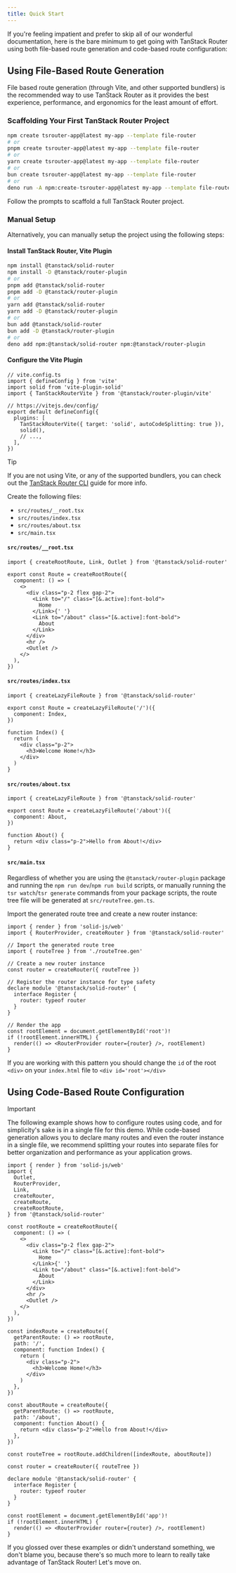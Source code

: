 ```yaml
---
title: Quick Start
---
```


If you're feeling impatient and prefer to skip all of our wonderful documentation, here is the bare minimum to get going with TanStack Router using both file-based route generation and code-based route configuration:

## Using File-Based Route Generation

File based route generation (through Vite, and other supported bundlers) is the recommended way to use TanStack Router as it provides the best experience, performance, and ergonomics for the least amount of effort.

### Scaffolding Your First TanStack Router Project

```sh
npm create tsrouter-app@latest my-app --template file-router
# or
pnpm create tsrouter-app@latest my-app --template file-router
# or
yarn create tsrouter-app@latest my-app --template file-router
# or
bun create tsrouter-app@latest my-app --template file-router
# or
deno run -A npm:create-tsrouter-app@latest my-app --template file-router
```

Follow the prompts to scaffold a full TanStack Router project.

### Manual Setup

Alternatively, you can manually setup the project using the following steps:

#### Install TanStack Router, Vite Plugin

```sh
npm install @tanstack/solid-router
npm install -D @tanstack/router-plugin
# or
pnpm add @tanstack/solid-router
pnpm add -D @tanstack/router-plugin
# or
yarn add @tanstack/solid-router
yarn add -D @tanstack/router-plugin
# or
bun add @tanstack/solid-router
bun add -D @tanstack/router-plugin
# or
deno add npm:@tanstack/solid-router npm:@tanstack/router-plugin
```

#### Configure the Vite Plugin

```tsx
// vite.config.ts
import { defineConfig } from 'vite'
import solid from 'vite-plugin-solid'
import { TanStackRouterVite } from '@tanstack/router-plugin/vite'

// https://vitejs.dev/config/
export default defineConfig({
  plugins: [
    TanStackRouterVite({ target: 'solid', autoCodeSplitting: true }),
    solid(),
    // ...,
  ],
})
```

> [!TIP]
> If you are not using Vite, or any of the supported bundlers, you can check out the [TanStack Router CLI](./routing/installation-with-router-cli.md) guide for more info.

Create the following files:

- `src/routes/__root.tsx`
- `src/routes/index.tsx`
- `src/routes/about.tsx`
- `src/main.tsx`

#### `src/routes/__root.tsx`

```tsx
import { createRootRoute, Link, Outlet } from '@tanstack/solid-router'

export const Route = createRootRoute({
  component: () => (
    <>
      <div class="p-2 flex gap-2">
        <Link to="/" class="[&.active]:font-bold">
          Home
        </Link>{' '}
        <Link to="/about" class="[&.active]:font-bold">
          About
        </Link>
      </div>
      <hr />
      <Outlet />
    </>
  ),
})
```

#### `src/routes/index.tsx`

```tsx
import { createLazyFileRoute } from '@tanstack/solid-router'

export const Route = createLazyFileRoute('/')({
  component: Index,
})

function Index() {
  return (
    <div class="p-2">
      <h3>Welcome Home!</h3>
    </div>
  )
}
```

#### `src/routes/about.tsx`

```tsx
import { createLazyFileRoute } from '@tanstack/solid-router'

export const Route = createLazyFileRoute('/about')({
  component: About,
})

function About() {
  return <div class="p-2">Hello from About!</div>
}
```

#### `src/main.tsx`

Regardless of whether you are using the `@tanstack/router-plugin` package and running the `npm run dev`/`npm run build` scripts, or manually running the `tsr watch`/`tsr generate` commands from your package scripts, the route tree file will be generated at `src/routeTree.gen.ts`.

Import the generated route tree and create a new router instance:

```tsx
import { render } from 'solid-js/web'
import { RouterProvider, createRouter } from '@tanstack/solid-router'

// Import the generated route tree
import { routeTree } from './routeTree.gen'

// Create a new router instance
const router = createRouter({ routeTree })

// Register the router instance for type safety
declare module '@tanstack/solid-router' {
  interface Register {
    router: typeof router
  }
}

// Render the app
const rootElement = document.getElementById('root')!
if (!rootElement.innerHTML) {
  render(() => <RouterProvider router={router} />, rootElement)
}
```

If you are working with this pattern you should change the `id` of the root `<div>` on your `index.html` file to `<div id='root'></div>`

## Using Code-Based Route Configuration

> [!IMPORTANT]
> The following example shows how to configure routes using code, and for simplicity's sake is in a single file for this demo. While code-based generation allows you to declare many routes and even the router instance in a single file, we recommend splitting your routes into separate files for better organization and performance as your application grows.

```tsx
import { render } from 'solid-js/web'
import {
  Outlet,
  RouterProvider,
  Link,
  createRouter,
  createRoute,
  createRootRoute,
} from '@tanstack/solid-router'

const rootRoute = createRootRoute({
  component: () => (
    <>
      <div class="p-2 flex gap-2">
        <Link to="/" class="[&.active]:font-bold">
          Home
        </Link>{' '}
        <Link to="/about" class="[&.active]:font-bold">
          About
        </Link>
      </div>
      <hr />
      <Outlet />
    </>
  ),
})

const indexRoute = createRoute({
  getParentRoute: () => rootRoute,
  path: '/',
  component: function Index() {
    return (
      <div class="p-2">
        <h3>Welcome Home!</h3>
      </div>
    )
  },
})

const aboutRoute = createRoute({
  getParentRoute: () => rootRoute,
  path: '/about',
  component: function About() {
    return <div class="p-2">Hello from About!</div>
  },
})

const routeTree = rootRoute.addChildren([indexRoute, aboutRoute])

const router = createRouter({ routeTree })

declare module '@tanstack/solid-router' {
  interface Register {
    router: typeof router
  }
}

const rootElement = document.getElementById('app')!
if (!rootElement.innerHTML) {
  render(() => <RouterProvider router={router} />, rootElement)
}
```

If you glossed over these examples or didn't understand something, we don't blame you, because there's so much more to learn to really take advantage of TanStack Router! Let's move on.
